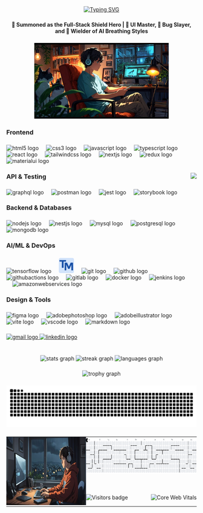 <div align="center">
<a href="https://git.io/typing-svg"><img src="https://readme-typing-svg.demolab.com?font=Quicksand&weight=700&size=32&pause=1000&color=66B3F7&center=true&vCenter=true&width=500&lines=Full+Stack+Software+Engineer" alt="Typing SVG"/></a>
</div>

###

<h4 align="center">🔰 Summoned as the Full-Stack Shield Hero | 🎨 UI Master, 🐛 Bug Slayer, and 🤖 Wielder of AI Breathing Styles</h4>

###

<div align="center">
  <img height="200" src="./assets/programmer-2.gif"  />
</div>

###

<h3 align="left">Frontend</h3>

###

<div align="left">
  <img src="https://skillicons.dev/icons?i=html" height="40" alt="html5 logo"  />
  <img width="12" />
  <img src="https://skillicons.dev/icons?i=css" height="40" alt="css3 logo"  />
  <img width="12" />
  <img src="https://skillicons.dev/icons?i=js" height="40" alt="javascript logo"  />
  <img width="12" />
  <img src="https://skillicons.dev/icons?i=ts" height="40" alt="typescript logo"  />
  <img width="12" />
  <img src="https://skillicons.dev/icons?i=react" height="40" alt="react logo"  />
  <img width="12" />
  <img src="https://skillicons.dev/icons?i=tailwind" height="40" alt="tailwindcss logo"  />
  <img width="12" />
  <img src="https://skillicons.dev/icons?i=nextjs" height="40" alt="nextjs logo"  />
  <img width="12" />
  <img src="https://skillicons.dev/icons?i=redux" height="40" alt="redux logo"  />
  <img width="12" />
  <img src="https://skillicons.dev/icons?i=materialui" height="40" alt="materialui logo"  />
</div>

###

<img align="right" height="300" src="./assets/NUX_Octodex.gif"  />

###

<h3 align="left">API & Testing</h3>

###

<div align="left">
  <img src="https://skillicons.dev/icons?i=graphql" height="40" alt="graphql logo"  />
  <img width="12" />
  <img src="https://skillicons.dev/icons?i=postman" height="40" alt="postman logo"  />
  <img width="12" />
  <img src="https://skillicons.dev/icons?i=jest" height="40" alt="jest logo"  />
  <img width="12" />
  <img src="https://cdn.simpleicons.org/storybook/FF4785" height="40" alt="storybook logo"  />
</div>

###

<h3 align="left">Backend & Databases</h3>

###

<div align="left">
  <img src="https://skillicons.dev/icons?i=nodejs" height="40" alt="nodejs logo"  />
  <img width="12" />
  <img src="https://skillicons.dev/icons?i=nestjs" height="40" alt="nestjs logo"  />
  <img width="12" />
  <img src="https://skillicons.dev/icons?i=mysql" height="40" alt="mysql logo"  />
  <img width="12" />
  <img src="https://skillicons.dev/icons?i=postgres" height="40" alt="postgresql logo"  />
  <img width="12" />
  <img src="https://skillicons.dev/icons?i=mongodb" height="40" alt="mongodb logo"  />
</div>

###

<h3 align="left">AI/ML & DevOps</h3>

###

<div align="left">
  <img src="https://skillicons.dev/icons?i=tensorflow" height="40" alt="tensorflow logo"  />
  <img width="12" />
  <img src="./assets/teachable-image.webp" height="40" alt="teachable machine logo"  />
  <img width="12" />
  <img src="https://skillicons.dev/icons?i=git" height="40" alt="git logo"  />
  <img width="12" />
  <img src="https://skillicons.dev/icons?i=github" height="40" alt="github logo"  />
  <img width="12" />
  <img src="https://skillicons.dev/icons?i=githubactions" height="40" alt="githubactions logo"  />
  <img width="12" />
  <img src="https://skillicons.dev/icons?i=gitlab" height="40" alt="gitlab logo"  />
  <img width="12" />
  <img src="https://skillicons.dev/icons?i=docker" height="40" alt="docker logo"  />
  <img width="12" />
  <img src="https://skillicons.dev/icons?i=jenkins" height="40" alt="jenkins logo"  />
  <img width="12" />
  <img src="https://skillicons.dev/icons?i=aws" height="40" alt="amazonwebservices logo"  />
</div>

###

<h3 align="left">Design & Tools</h3>

###

<div align="left">
  <img src="https://skillicons.dev/icons?i=figma" height="40" alt="figma logo"  />
  <img width="12" />
  <img src="https://skillicons.dev/icons?i=ps" height="40" alt="adobephotoshop logo"  />
  <img width="12" />
  <img src="https://skillicons.dev/icons?i=ai" height="40" alt="adobeillustrator logo"  />
  <img width="12" />
  <img src="https://skillicons.dev/icons?i=vite" height="40" alt="vite logo"  />
  <img width="12" />
  <img src="https://skillicons.dev/icons?i=vscode" height="40" alt="vscode logo"  />
  <img width="12" />
  <img src="https://skillicons.dev/icons?i=md" height="40" alt="markdown logo"  />
</div>

###

<div align="left">
  <a href="ashwinpulipati@gmail.com" target="_blank">
    <img src="https://img.shields.io/static/v1?message=Gmail&logo=gmail&label=&color=D14836&logoColor=white&labelColor=&style=for-the-badge" height="35" alt="gmail logo"  />
  </a>
  <a href="https://www.linkedin.com/in/ashwinpulipati/" target="_blank">
    <img src="https://img.shields.io/static/v1?message=LinkedIn&logo=linkedin&label=&color=0077B5&logoColor=white&labelColor=&style=for-the-badge" height="35" alt="linkedin logo"  />
  </a>
</div>

###

<br clear="both">

<div align="center">
  <img src="https://github-readme-stats.vercel.app/api?username=Ashwin-Pulipati&hide_title=false&hide_rank=false&show_icons=true&include_all_commits=true&count_private=true&disable_animations=false&theme=tokyonight&locale=en&hide_border=true" height="200" alt="stats graph"  />
  <img src="https://streak-stats.demolab.com?user=Ashwin-Pulipati&locale=en&mode=weekly&theme=tokyonight&hide_border=true&border_radius=5" height="155" alt="streak graph"  />
  <img src="https://github-readme-stats.vercel.app/api/top-langs?username=Ashwin-Pulipati&locale=en&hide_title=false&layout=compact&card_width=320&langs_count=20&theme=tokyonight&hide_border=true" height="160" alt="languages graph"  />
</div>

###

<div align="center">
  <img src="https://github-profile-trophy.vercel.app?username=Ashwin-Pulipati&theme=juicyfresh&no-bg=true&no-frame=true&order=4" height="150" alt="trophy graph"  />
</div>

###

<img src="https://raw.githubusercontent.com/Ashwin-Pulipati/Ashwin-Pulipati/output/snake.svg" alt="Snake animation" />

###

<table width="100%" style="border: none; border-collapse: collapse; margin: 0; padding: 0;">
  <tr>
    <td align="center" valign="middle" style="border: none; padding: 0;">
      <img
        src="./assets/programmer-1.jpg"
        width="500"
        height="180"
        alt="Programmer"
      />
    </td>
    <td align="center" valign="middle" style="border: none; padding: 0;">
      <div style="display: inline-block; text-align: center;">
        <picture>
          <source
            media="(prefers-color-scheme: dark)"
            srcset="https://raw.githubusercontent.com/Ashwin-Pulipati/Ashwin-Pulipati/main/output/pacman.svg"
          >
          <source
            media="(prefers-color-scheme: light)"
            srcset="https://raw.githubusercontent.com/Ashwin-Pulipati/Ashwin-Pulipati/main/output/pacman.svg"
          >
          <img
            src="https://raw.githubusercontent.com/Ashwin-Pulipati/Ashwin-Pulipati/main/output/pacman.svg"
            alt="Pacman contribution graph"
            height="95"
          />
        </picture>
        <div style="height: 50px;"></div>
        <img
          src="https://visitor-badge.laobi.icu/badge?page_id=Ashwin-Pulipati.Ashwin-Pulipati&left_color=salmon&right_color=red&left_text=Visitors"
          alt="Visitors badge"
          height="30"
          align="left"
        />
        <div align="right">
          <img src="https://page-speed.dev/badge/ashwin-pulipati.github.io?style=flat-square" alt="Core Web Vitals" height="20">
        </div>
      </div>
    </td>
  </tr>
</table>


###
